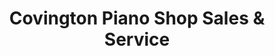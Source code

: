 ---
title: "Covington Piano Shop Sales & Service"
url: /covington/covington-piano-shop-sales-und-service/
shop: Instrumente
---